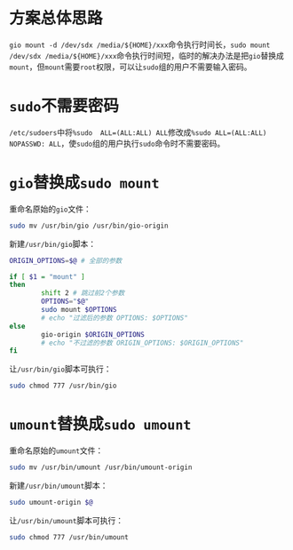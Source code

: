 # 方案总体思路

`gio mount -d /dev/sdx /media/${HOME}/xxx`命令执行时间长，`sudo mount /dev/sdx /media/${HOME}/xxx`命令执行时间短，临时的解决办法是把`gio`替换成`mount`，但`mount`需要`root`权限，可以让`sudo`组的用户不需要输入密码。

# `sudo`不需要密码

`/etc/sudoers`中将`%sudo	ALL=(ALL:ALL) ALL`修改成`%sudo	ALL=(ALL:ALL) NOPASSWD: ALL`，使`sudo`组的用户执行`sudo`命令时不需要密码。

# `gio`替换成`sudo mount`

重命名原始的`gio`文件：
```sh
sudo mv /usr/bin/gio /usr/bin/gio-origin
```

新建`/usr/bin/gio`脚本：
```sh
ORIGIN_OPTIONS=$@ # 全部的参数

if [ $1 = "mount" ]
then
        shift 2 # 跳过前2个参数
        OPTIONS="$@"
	    sudo mount $OPTIONS
        # echo "过滤后的参数 OPTIONS: $OPTIONS"
else
	    gio-origin $ORIGIN_OPTIONS
        # echo "不过滤的参数 ORIGIN_OPTIONS: $ORIGIN_OPTIONS"
fi
```

让`/usr/bin/gio`脚本可执行：
```sh
sudo chmod 777 /usr/bin/gio
```

# `umount`替换成`sudo umount`

重命名原始的`umount`文件：
```sh
sudo mv /usr/bin/umount /usr/bin/umount-origin
```

新建`/usr/bin/umount`脚本：
```sh
sudo umount-origin $@
```

让`/usr/bin/umount`脚本可执行：
```sh
sudo chmod 777 /usr/bin/umount
```